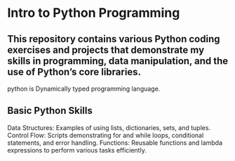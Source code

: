 # Intro to Python Programming

## This repository contains various Python coding exercises and projects that demonstrate my skills in programming, data manipulation, and the use of Python’s core libraries.

python is Dynamically typed programming language.

## Basic Python Skills

Data Structures: Examples of using lists, dictionaries, sets, and tuples.
Control Flow: Scripts demonstrating for and while loops, conditional statements, and error handling.
Functions: Reusable functions and lambda expressions to perform various tasks efficiently.
